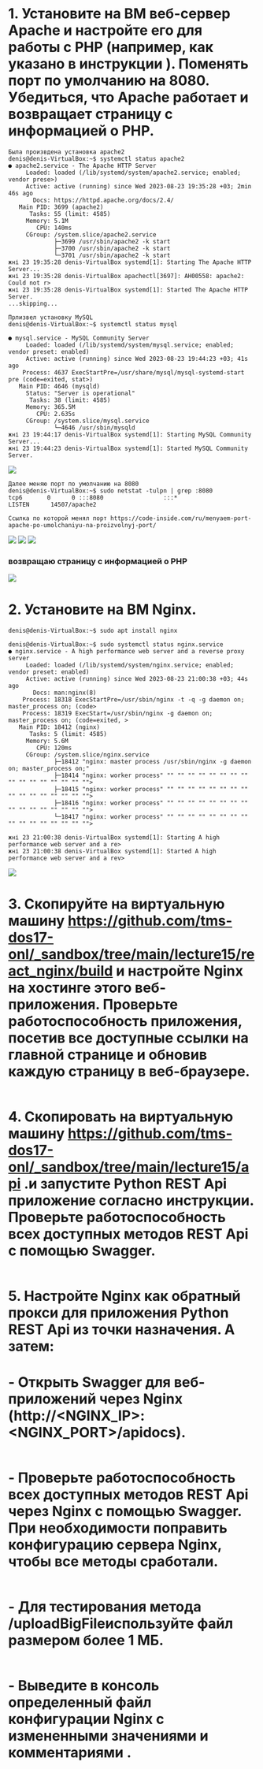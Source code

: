 <!-- Делайн: 09.04.2023

1. Установите на ВМ веб-сервер Apache и настройте его для работы с PHP (например, как указано в инструкции ). Поменять порт по умолчанию на 8080. Убедиться, что Apache работает и возвращает страницу с информацией о PHP.
2. Установите на ВМ Nginx.
3. Скопируйте на виртуальную машину https://github.com/tms-dos17-onl/_sandbox/tree/main/lecture15/react_nginx/build и настройте Nginx на хостинге этого веб-приложения. Проверьте работоспособность приложения, посетив все доступные ссылки на главной странице и обновив каждую страницу в веб-браузере.
4. Скопировать на виртуальную машину https://github.com/tms-dos17-onl/_sandbox/tree/main/lecture15/api .и запустите Python REST Api приложение согласно инструкции. Проверьте работоспособность всех доступных методов REST Api с помощью Swagger.
5. Настройте Nginx как обратный прокси для приложения Python REST Api из точки назначения. А затем:
- Открыть Swagger для веб-приложений через Nginx (http://<NGINX_IP>:<NGINX_PORT>/apidocs).
- Проверьте работоспособность всех доступных методов REST Api через Nginx с помощью Swagger. При необходимости поправить конфигурацию сервера Nginx, чтобы все методы сработали.
- Для тестирования метода /uploadBigFileиспользуйте файл размером более 1 МБ.
- Выведите в консоль определенный файл конфигурации Nginx с измененными значениями и комментариями . -->

# 1. Установите на ВМ веб-сервер Apache и настройте его для работы с PHP (например, как указано в инструкции ). Поменять порт по умолчанию на 8080. Убедиться, что Apache работает и возвращает страницу с информацией о PHP.
```
Была произвдена установка apache2 
denis@denis-VirtualBox:~$ systemctl status apache2
● apache2.service - The Apache HTTP Server
     Loaded: loaded (/lib/systemd/system/apache2.service; enabled; vendor prese>)
     Active: active (running) since Wed 2023-08-23 19:35:28 +03; 2min 46s ago
       Docs: https://httpd.apache.org/docs/2.4/
   Main PID: 3699 (apache2)
      Tasks: 55 (limit: 4585)
     Memory: 5.1M
        CPU: 140ms
     CGroup: /system.slice/apache2.service
             ├─3699 /usr/sbin/apache2 -k start
             ├─3700 /usr/sbin/apache2 -k start
             └─3701 /usr/sbin/apache2 -k start
жні 23 19:35:28 denis-VirtualBox systemd[1]: Starting The Apache HTTP Server...
жні 23 19:35:28 denis-VirtualBox apachectl[3697]: AH00558: apache2: Could not r>
жні 23 19:35:28 denis-VirtualBox systemd[1]: Started The Apache HTTP Server.
...skipping...
```
```
Прлизвел установку MySQL
denis@denis-VirtualBox:~$ systemctl status mysql

● mysql.service - MySQL Community Server
     Loaded: loaded (/lib/systemd/system/mysql.service; enabled; vendor preset: enabled)
     Active: active (running) since Wed 2023-08-23 19:44:23 +03; 41s ago
    Process: 4637 ExecStartPre=/usr/share/mysql/mysql-systemd-start pre (code=exited, stat>)
   Main PID: 4646 (mysqld)
     Status: "Server is operational"
      Tasks: 38 (limit: 4585)
     Memory: 365.5M
        CPU: 2.635s
     CGroup: /system.slice/mysql.service
             └─4646 /usr/sbin/mysqld
жні 23 19:44:17 denis-VirtualBox systemd[1]: Starting MySQL Community Server...
жні 23 19:44:23 denis-VirtualBox systemd[1]: Started MySQL Community Server.
```
![](/HW12/screenHW12/apache2.PNG)
```
Далее меняю порт по умолчанию на 8080
denis@denis-VirtualBox:~$ sudo netstat -tulpn | grep :8080
tcp6       0      0 :::8080                 :::*                    LISTEN      14507/apache2  

Ссылка по которой менял порт https://code-inside.com/ru/menyaem-port-apache-po-umolchaniyu-na-proizvolnyj-port/
```
![](/HW12/screenHW12/port8080.PNG)
![](/HW12/screenHW12/vbport8080.PNG)
![](/HW12/screenHW12/apache2port8080.PNG)


### возвращаю страницу с информацией о PHP
![](/HW12/screenHW12/phpinfo.PNG)

# 2. Установите на ВМ Nginx.
```
denis@denis-VirtualBox:~$ sudo apt install nginx

denis@denis-VirtualBox:~$ sudo systemctl status nginx.service 
● nginx.service - A high performance web server and a reverse proxy server
     Loaded: loaded (/lib/systemd/system/nginx.service; enabled; vendor preset: enabled)
     Active: active (running) since Wed 2023-08-23 21:00:38 +03; 44s ago
       Docs: man:nginx(8)
    Process: 18318 ExecStartPre=/usr/sbin/nginx -t -q -g daemon on; master_process on; (code>
    Process: 18319 ExecStart=/usr/sbin/nginx -g daemon on; master_process on; (code=exited, >
   Main PID: 18412 (nginx)
      Tasks: 5 (limit: 4585)
     Memory: 5.6M
        CPU: 120ms
     CGroup: /system.slice/nginx.service
             ├─18412 "nginx: master process /usr/sbin/nginx -g daemon on; master_process on;"
             ├─18414 "nginx: worker process" "" "" "" "" "" "" "" "" "" "" "" "" "" "" "" "">
             ├─18415 "nginx: worker process" "" "" "" "" "" "" "" "" "" "" "" "" "" "" "" "">
             ├─18416 "nginx: worker process" "" "" "" "" "" "" "" "" "" "" "" "" "" "" "" "">
             └─18417 "nginx: worker process" "" "" "" "" "" "" "" "" "" "" "" "" "" "" "" "">

жні 23 21:00:38 denis-VirtualBox systemd[1]: Starting A high performance web server and a re>
жні 23 21:00:38 denis-VirtualBox systemd[1]: Started A high performance web server and a rev>
```
![](/HW12/screenHW12/nginx.PNG)

# 3. Скопируйте на виртуальную машину https://github.com/tms-dos17-onl/_sandbox/tree/main/lecture15/react_nginx/build и настройте Nginx на хостинге этого веб-приложения. Проверьте работоспособность приложения, посетив все доступные ссылки на главной странице и обновив каждую страницу в веб-браузере.
```

```
# 4. Скопировать на виртуальную машину https://github.com/tms-dos17-onl/_sandbox/tree/main/lecture15/api .и запустите Python REST Api приложение согласно инструкции. Проверьте работоспособность всех доступных методов REST Api с помощью Swagger.
```

```
# 5. Настройте Nginx как обратный прокси для приложения Python REST Api из точки назначения. А затем:
# - Открыть Swagger для веб-приложений через Nginx (http://<NGINX_IP>:<NGINX_PORT>/apidocs).
```

```
# - Проверьте работоспособность всех доступных методов REST Api через Nginx с помощью Swagger. При необходимости поправить конфигурацию сервера Nginx, чтобы все методы сработали.
```

```
# - Для тестирования метода /uploadBigFileиспользуйте файл размером более 1 МБ.
```

```
# - Выведите в консоль определенный файл конфигурации Nginx с измененными значениями и комментариями .
```

```